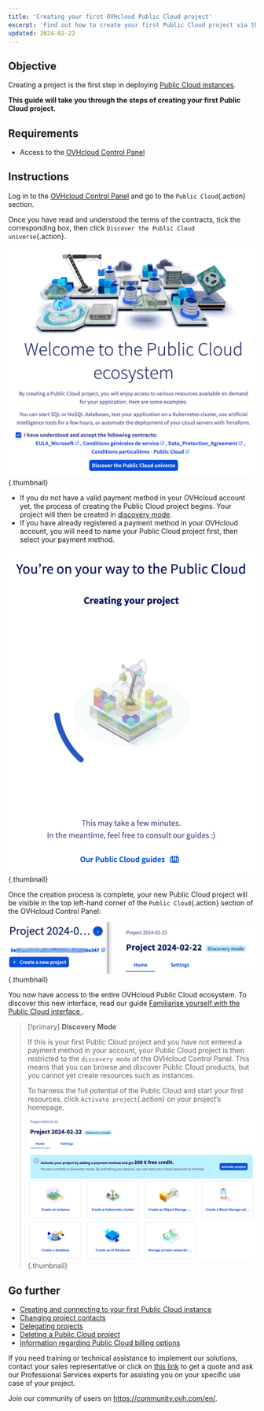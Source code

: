 ```yaml
---
title: 'Creating your first OVHcloud Public Cloud project'
excerpt: 'Find out how to create your first Public Cloud project via the OVHcloud Control Panel'
updated: 2024-02-22
---
```


## Objective

Creating a project is the first step in deploying [Public Cloud instances](https://www.ovhcloud.com/en/public-cloud/).

**This guide will take you through the steps of creating your first Public Cloud project.**

## Requirements

- Access to the [OVHcloud Control Panel](https://ca.ovh.com/auth/?action=gotomanager&from=https://www.ovh.com/world/&ovhSubsidiary=we)

## Instructions

Log in to the [OVHcloud Control Panel](https://ca.ovh.com/auth/?action=gotomanager&from=https://www.ovh.com/world/&ovhSubsidiary=we) and go to the `Public Cloud`{.action} section.

Once you have read and understood the terms of the contracts, tick the corresponding box, then click `Discover the Public Cloud universe`{.action}.

![project creation](images/firstproject2024.png){.thumbnail}

- If you do not have a valid payment method in your OVHcloud account yet, the process of creating the Public Cloud project begins. Your project will then be created in [discovery mode](#discovery).
- If you have already registered a payment method in your OVHcloud account, you will need to name your Public Cloud project first, then select your payment method.

![project creation](images/project-creation.png){.thumbnail}

Once the creation process is complete, your new Public Cloud project will be visible in the top left-hand corner of the `Public Cloud`{.action} section of the OVHcloud Control Panel:

![new project created](images/public-cloud-interface.png){.thumbnail}

You now have access to the entire OVHcloud Public Cloud ecosystem. To discover this new interface, read our guide [Familiarise yourself with the Public Cloud interface ](/pages/public_cloud/compute/03-public-cloud-interface-walk-me).

<a name="discovery"></a>

> [!primary]
> **Discovery Mode**
>
> If this is your first Public Cloud project and you have not entered a payment method in your account, your Public Cloud project is then restricted to the `discovery mode` of the OVHcloud Control Panel. This means that you can browse and discover Public Cloud products, but you cannot yet create resources such as instances.
>
> To harness the full potential of the Public Cloud and start your first resources, click `Activate project`{.action} on your project’s homepage.
>
>![activate project](images/activate-project.png){.thumbnail}

## Go further

- [Creating and connecting to your first Public Cloud instance](/pages/public_cloud/compute/public-cloud-first-steps)
- [Changing project contacts](/pages/public_cloud/compute/change_project_contacts)
- [Delegating projects](/pages/public_cloud/compute/delegate_projects)
- [Deleting a Public Cloud project](/pages/public_cloud/compute/delete_a_project)
- [Information regarding Public Cloud billing options](/pages/public_cloud/compute/analyze_billing)

If you need training or technical assistance to implement our solutions, contact your sales representative or click on [this link](https://www.ovhcloud.com/en/professional-services/) to get a quote and ask our Professional Services experts for assisting you on your specific use case of your project.

Join our community of users on <https://community.ovh.com/en/>.
